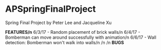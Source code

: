 # APSpringFinalProject
Spring Final Project by Peter Lee and Jacqueline Xu

<b>FEATURES/n</b>
6/3/17 - Random placement of brick walls/n
6/4/17 - Bomberman can move around successfully with animation/n
6/6/17 - Wall detection: Bomberman won't walk into walls/n
/n
/n
<b>BUGS</b>



